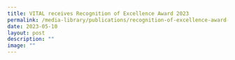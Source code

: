 ```yaml
---
title: VITAL receives Recognition of Excellence Award 2023
permalink: /media-library/publications/recognition-of-excellence-award-2023/
date: 2023-05-10
layout: post
description: ""
image: ""
---
```

